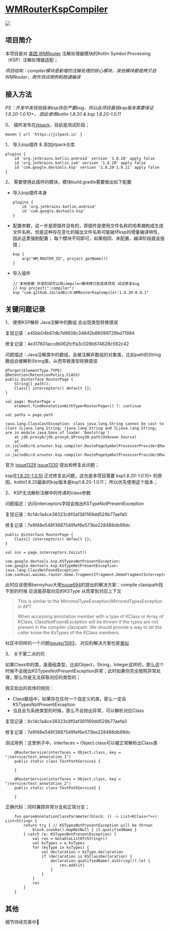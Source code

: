 # [WMRouterKspCompiler](https://github.com/JailedBird/WMRouterKspCompiler)

[![](https://jitpack.io/v/JailedBird/WMRouterKspCompiler.svg)](https://jitpack.io/#JailedBird/WMRouterKspCompiler)

## 项目简介

本项目是对 [美团 WMRouter](https://github.com/meituan/WMRouter) 注解处理器模块的Kotlin Symbol Processing（KSP）注解处理器适配；



*项目结构：compiler模块是新增的注解处理的核心模块，其他模块都是拷贝自WMRouter，用作测试用例和跑通编译*



## 接入方法

*PS：开发中发现低版本ksp存在严重bug，所以此项目最低ksp版本需要保证1.8.20-1.0.10+， 因此使用kotlin 1.8.20 & ksp 1.8.20-1.0.11*



0、 插件发布在[jitpack](https://jitpack.io/#JailedBird/WMRouterKspCompiler)，目前是测试阶段； 

```
maven { url 'https://jitpack.io' }
```



1、 导入ksp插件 & 添加jitpack仓库

```
plugins {
    id 'org.jetbrains.kotlin.android' version '1.8.20' apply false
    id 'org.jetbrains.kotlin.jvm' version '1.8.20' apply false
    id 'com.google.devtools.ksp' version '1.8.20-1.0.11' apply false
}
```



2、 需要使用此插件的模块，模块build.gradle需要做出如下配置

- 导入ksp插件本身

  ```
  plugins {
      id 'org.jetbrains.kotlin.android'
      id 'com.google.devtools.ksp'
  }
  ```

  

- 配置参数，这一步是原插件没有的，原插件是使用文件名称的哈希摘构成生成文件名称，但是这种存在变化的输出文件名称可能破坏ksp的增量编译特性，因此这里强制配置； 每个模块不同即可，如果相同、未配置，编译阶段就会报错；

  ```
  ksp {
      arg("WM_ROUTER_ID", project.getName())
  }
  ```

- 导入插件  

  ```
  // 本地依赖 开发阶段可以将compiler模块拷贝到具体项目 试试修复bug
  // ksp project(":compiler")
  ksp "com.github.JailedBird:WMRouterKspCompiler:1.8.20-0.0.1"
  ```

  



## 关键问题记录

1、 使用KSP解析 Java注解中的数组 会出现类型转换错误 

复现记录：e45bb04b67db7d9938c34842b86099729bd71984

修复记录：4e317601accdb062fcffa3c028b674628c592c42

问题描述：Java注解类中的数组，会被注解非数组的对象类，比如path的String数组会被解析String类，从而导致类型转换错误

```
@Target(ElementType.TYPE)
@Retention(RetentionPolicy.CLASS)
public @interface RouterPage {
    String[] path();
    Class[] interceptors() default {};
}

val page: RouterPage =
    element.findAnnotationWithType<RouterPage>() ?: continue
    
val paths = page.path

java.lang.ClassCastException: class java.lang.String cannot be cast to class [Ljava.lang.String; (java.lang.String and [Ljava.lang.String; are in module java.base of loader 'bootstrap')
	at jdk.proxy6/jdk.proxy6.$Proxy30.path(Unknown Source)
	at cn.jailedbird.arouter.ksp.compiler.RoutePageSymbolProcessorProvider$RoutePageSymbolProcessor.parse(RoutePageSymbolProcessorProvider.kt:157)
	at cn.jailedbird.arouter.ksp.compiler.RoutePageSymbolProcessorProvider$RoutePageSymbolProcessor.process(RoutePageSymbolProcessorProvider.kt:85)
```

官方 [issue1329](https://github.com/google/ksp/issues/1329)  [issue1330](https://github.com/google/ksp/issues/1330) 提出和修复此问题；

ksp在[1.8.20-1.0.10](https://github.com/google/ksp/releases/tag/1.8.20-1.0.10) 正式修复此问题，这也是本项目需要 *ksp1.8.20-1.0.10+* 的原因，kotlin1.8.20最新的ksp版本是ksp1.8.20-1.0.11； 所以优先使用这个版本；



2、 KSP无法解析注解中的传递的class参数

问题描述：访问interceptors字段会抛出KSTypeNotPresentException

复现记录：6c14c1a4ce38323c8f0af381169dd529b77aefa0

修复记录：7e9f48e548f3887549fef6e573be228488db99dc

```
public @interface RouterPage {
    Class[] interceptors() default {};
}

val ins = page.interceptors.toList()

com.google.devtools.ksp.KSTypesNotPresentException: com.google.devtools.ksp.KSTypeNotPresentException: java.lang.ClassNotFoundException: com.sankuai.waimai.router.demo.fragment2fragment.DemoFragmentInterceptor

```

此时应该使用bennyhuo大佬[issue694](https://github.com/google/ksp/pull/694)的提出的解决方案：compile classpath找不到的时候 应该能获取对应的KSType 从而拿到对应上下文

> This is similar to the MirroredTypeException/MirroredTypesException in APT.
>
> When accessing annotation member with a type of KClass or Array of KClass, ClassNotFoundException will be thrown if the types are not present in the compiler classpath. We should provide a way to let the caller know the KsTypes of the KClass members.



社区中同样的一个问题[issues/1093](issues/1093)， 对应的解决方案也是[类似](https://github.com/catchpig/kmvvm/blob/ksp/compiler/src/main/java/com/catchpig/ksp/compiler/generator/ServiceApiGenerator.kt)



3、 关于第二点的坑

如果Class中的类，是基础类型，比如Object，String，Integer这样的，那么这个时候不会抛出KSTypesNotPresentException异常；此时如果你完全按照异常处理，那么你是无法获取对应的类型的；



我实验出的具体的规则：

- Class数组中，如果存在任何一个自定义的类，那么一定会KSTypesNotPresentException
- 当且全为系统类型的时候，那么不会抛出异常，可以解析对应Class



复现记录：6c14c1a4ce38323c8f0af381169dd529b77aefa0

修复记录：7e9f48e548f3887549fef6e573be228488db99dc



测试用例：这里例子中，interfaces = Object.class可以被正常解析出Class类

```
    @RouterService(interfaces = Object.class, key = "/service/test_annotation_1")
    public static class TestPathService1 {

    }

    @RouterService(interfaces = Object.class, key = "/service/test_annotation_2")
    public static class TestPathService2 {

    }
```



正确代码：同时兼顾异常分支和正常分支；

```
    fun parseAnnotationClassParameter(block: () -> List<KClass<*>>): List<String> {
        return try { // KSTypesNotPresentException will be thrown
            block.invoke().mapNotNull { it.qualifiedName }
        } catch (e: KSTypesNotPresentException) {
            val res = mutableListOf<String>()
            val ksTypes = e.ksTypes
            for (ksType in ksTypes) {
                val declaration = ksType.declaration
                if (declaration is KSClassDeclaration) {
                    declaration.qualifiedName?.asString()?.let {
                        res.add(it)
                    }
                }
            }
            res
        }
    }
```





## 其他

细节持续完善中🎉
